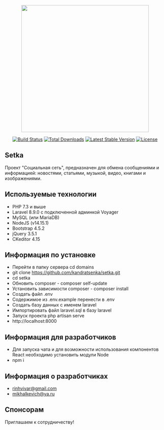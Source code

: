 <p align="center"><a href="https://laravel.com" target="_blank"><img src="https://raw.githubusercontent.com/laravel/art/master/logo-lockup/5%20SVG/2%20CMYK/1%20Full%20Color/laravel-logolockup-cmyk-red.svg" width="400"></a></p>

<p align="center">
<a href="https://travis-ci.org/laravel/framework"><img src="https://travis-ci.org/laravel/framework.svg" alt="Build Status"></a>
<a href="https://packagist.org/packages/laravel/framework"><img src="https://img.shields.io/packagist/dt/laravel/framework" alt="Total Downloads"></a>
<a href="https://packagist.org/packages/laravel/framework"><img src="https://img.shields.io/packagist/v/laravel/framework" alt="Latest Stable Version"></a>
<a href="https://packagist.org/packages/laravel/framework"><img src="https://img.shields.io/packagist/l/laravel/framework" alt="License"></a>
</p>

## Setka
Проект "Социальная сеть", предназначен для обмена сообщениями и информацией: новостями, статьями, музыкой, видео, книгами и изображениями. 

## Используемые технологии
- PHP 7.3 и выше
- Laravel 8.9.0 с подключенной админкой Voyager
- MySQL (или MariaDB)
- NodeJS (v14.15.1)
- Bootstrap 4.5.2
- jQuery 3.5.1
- CKeditor 4.15

## Информация по установке
- Перейти в папку сервера cd domains
- git clone https://github.com/kandratsenka/setka.git
- cd setka
- Обновить composer - composer self-update
- Установить зависимости composer  - composer install
- Создать файл .env
- Содержимое из .env.example перенести в .env
- Создать базу данных с именем laravel
- Импортировать файл laravel.sql в базу laravel
- Запуск проекта php artisan serve
- http://localhost:8000

## Информация для разработчиков
- Для запуска чата и для возможности использования компонентов React необходимо установить модули Node
- npm i

## Информация о разработчиках
- rinhvivar@gmail.com
- mikhalkevich@ya.ru

## Спонсорам
Приглашаем к сотрудничеству! 